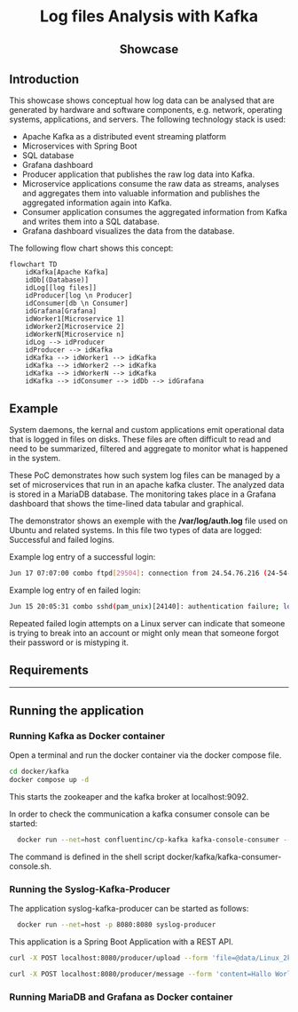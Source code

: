 # <div align="center">Log files Analysis with Kafka</div>

## <div align="center">Showcase</div>

## Introduction
This showcase shows conceptual how log data can be analysed that are generated by
hardware and software components, e.g. network, operating systems, 
applications, and servers. The following technology stack is used:

- Apache Kafka as a distributed event streaming platform
- Microservices with Spring Boot  
- SQL database 
- Grafana dashboard 
- Producer application that publishes the raw log data into Kafka.
- Microservice applications consume the raw data as streams, analyses and aggregates them 
  into valuable information and publishes the aggregated
  information again into Kafka.
- Consumer application consumes the aggregated information from Kafka
  and writes them into a SQL database.
- Grafana dashboard visualizes the data from the database. 

The following flow chart shows this concept:

```mermaid
flowchart TD
    idKafka[Apache Kafka]
    idDb[(Database)]
    idLog[[log files]]
    idProducer[log \n Producer]
    idConsumer[db \n Consumer]
    idGrafana[Grafana]
    idWorker1[Microservice 1]
    idWorker2[Microservice 2]
    idWorkerN[Microservice n]
    idLog --> idProducer
    idProducer --> idKafka
    idKafka --> idWorker1 --> idKafka
    idKafka --> idWorker2 --> idKafka
    idKafka --> idWorkerN --> idKafka
    idKafka --> idConsumer --> idDb --> idGrafana
```

## Example 
System daemons, the kernal and custom applications emit operational
data that is logged in files on disks. These files are often difficult
to read and need to be summarized, filtered and aggregate to monitor
what is happened in the system.

These PoC demonstrates how such system log files can be managed by 
a set of microservices that run in an apache kafka cluster.
The analyzed data is stored in a MariaDB database. The monitoring takes
place in a Grafana dashboard that shows the time-lined data tabular and 
graphical.

The demonstrator shows an exemple with the
<b>/var/log/auth.log</b> file used on Ubuntu and related systems.
In this file two types of data are logged: Successful and
failed logins.

Example log entry of a successful login:
   ```bash
Jun 17 07:07:00 combo ftpd[29504]: connection from 24.54.76.216 (24-54-76-216.bflony.adelphia.net) at Fri Jun 17 07:07:00 2005 
   ```

Example log entry of en failed login:
   ```bash
Jun 15 20:05:31 combo sshd(pam_unix)[24140]: authentication failure; logname= uid=0 euid=0 tty=NODEVssh ruser= rhost=d211-116-254-214.rev.krline.net 
   ```

Repeated failed login attempts on a Linux server can indicate that someone
is trying to break into an account or might only mean that someone forgot their password or is mistyping it.


## Requirements

---

## Running the application
### Running Kafka as Docker container
Open a terminal and run the docker container via the docker compose file.
   ```bash
   cd docker/kafka
   docker compose up -d
   ```
This starts the zookeaper and the kafka broker at localhost:9092.

In order to check the communication a kafka consumer console can be started:
 ```bash
   docker run --net=host confluentinc/cp-kafka kafka-console-consumer --bootstrap-server localhost:9092 --topic log-raw-data --from-beginning --group syslog-kafka
   ```
The command is defined in the shell script docker/kafka/kafka-consumer-console.sh.

### Running the Syslog-Kafka-Producer
The application syslog-kafka-producer can be started as follows:
 ```bash
   docker run --net=host -p 8080:8080 syslog-producer
   ```
This application is a Spring Boot Application with a REST API.

   ```bash
   curl -X POST localhost:8080/producer/upload --form 'file=@data/Linux_2k.log'
   ```

   ```bash
   curl -X POST localhost:8080/producer/message --form 'content=Hallo World!'
   ```

### Running MariaDB and Grafana as Docker container

